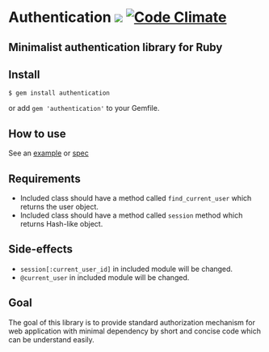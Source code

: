 # Authentication [<img src="https://secure.travis-ci.org/fujimura/authentication.png"/>](http://travis-ci.org/fujimura/authentication) [![Code Climate](https://codeclimate.com/badge.png)](https://codeclimate.com/github/fujimura/authentication)

## Minimalist authentication library for Ruby

## Install

```
$ gem install authentication
```

or add ```gem 'authentication'``` to your Gemfile.

## How to use

See an [example](https://github.com/fujimura/authentication-rails-example) or [spec](https://github.com/fujimura/authentication/blob/master/spec/authentication_spec.rb)

## Requirements

* Included class should have a method called `find_current_user` which returns the user object.
* Included class should have a method called `session` method which returns Hash-like object.

## Side-effects

* ```session[:current_user_id]``` in included module will be changed.
* ```@current_user``` in included module will be changed.

## Goal

The goal of this library is to provide standard authorization mechanism for web application with minimal dependency by short and concise code which can be understand easily.
